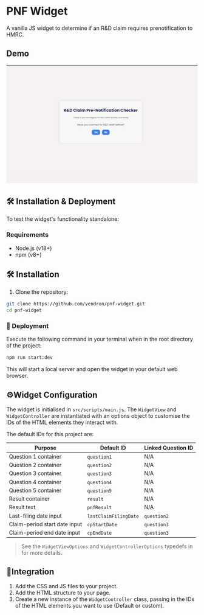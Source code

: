 # PNF Widget

A vanilla JS widget to determine if an R&D claim requires prenotification to HMRC.

## Demo

![Demo](./assets/rnd-pnf-demo.gif)

## 🛠️ Installation & Deployment

To test the widget's functionality standalone:

### Requirements

* Node.js (v18+)
* npm (v8+)

## 🛠️ Installation

1. Clone the repository:

```bash
git clone https://github.com/vendron/pnf-widget.git
cd pnf-widget
```

### 🚀 Deployment

Execute the following command in your terminal when in the root directory of the project:

```bash
npm run start:dev
```

This will start a local server and open the widget in your default web browser.

## ⚙️Widget Configuration

The widget is initialised in `src/scripts/main.js`. The `WidgetView` and `WidgetController` are instantiated with an options object to customise the IDs of the HTML elements they interact with.

The default IDs for this project are:


| Purpose                       | Default ID            | Linked Question ID |
| ------------------------------- | ----------------------- | -------------------- |
| Question 1 container          | `question1`           | N/A                |
| Question 2 container          | `question2`           | N/A                |
| Question 3 container          | `question3`           | N/A                |
| Question 4 container          | `question4`           | N/A                |
| Question 5 container          | `question5`           | N/A                |
| Result container              | `result`              | N/A                |
| Result text                   | `pnfResult`           | N/A                |
| Last-filing date input        | `lastClaimFilingDate` | `question2`        |
| Claim-period start date input | `cpStartDate`         | `question3`        |
| Claim-period end date input   | `cpEndDate`           | `question3`        |

> See the `WidgetViewOptions` and `WidgetControllerOptions` typedefs in for more details.

## 🔌Integration

1. Add the CSS and JS files to your project.
2. Add the HTML structure to your page.
3. Create a new instance of the `WidgetController` class, passing in the IDs of the HTML elements you want to use (Default or custom).